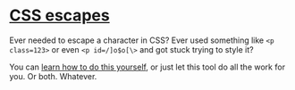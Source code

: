# [CSS escapes](https://mothereff.in/css-escapes)

Ever needed to escape a character in CSS? Ever used something like `<p class=123>` or even `<p id=/]o$o[\>` and got stuck trying to style it?

You can [learn how to do this yourself](https://mathiasbynens.be/notes/css-escapes), or just let this tool do all the work for you. Or both. Whatever.


